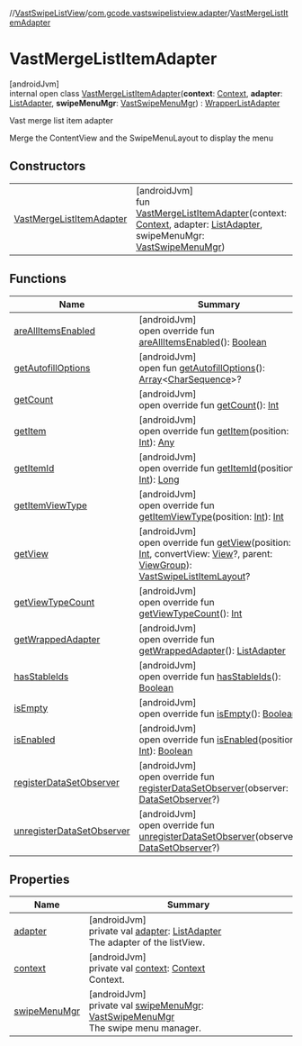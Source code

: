 //[VastSwipeListView](../../../index.md)/[com.gcode.vastswipelistview.adapter](../index.md)/[VastMergeListItemAdapter](index.md)

# VastMergeListItemAdapter

[androidJvm]\
internal open class [VastMergeListItemAdapter](index.md)(**context**: [Context](https://developer.android.com/reference/kotlin/android/content/Context.html), **adapter**: [ListAdapter](https://developer.android.com/reference/kotlin/android/widget/ListAdapter.html), **swipeMenuMgr**: [VastSwipeMenuMgr](../../com.gcode.vastswipelistview/-vast-swipe-menu-mgr/index.md)) : [WrapperListAdapter](https://developer.android.com/reference/kotlin/android/widget/WrapperListAdapter.html)

Vast merge list item adapter

Merge the ContentView and the SwipeMenuLayout to display the menu

## Constructors

| | |
|---|---|
| [VastMergeListItemAdapter](-vast-merge-list-item-adapter.md) | [androidJvm]<br>fun [VastMergeListItemAdapter](-vast-merge-list-item-adapter.md)(context: [Context](https://developer.android.com/reference/kotlin/android/content/Context.html), adapter: [ListAdapter](https://developer.android.com/reference/kotlin/android/widget/ListAdapter.html), swipeMenuMgr: [VastSwipeMenuMgr](../../com.gcode.vastswipelistview/-vast-swipe-menu-mgr/index.md)) |

## Functions

| Name | Summary |
|---|---|
| [areAllItemsEnabled](are-all-items-enabled.md) | [androidJvm]<br>open override fun [areAllItemsEnabled](are-all-items-enabled.md)(): [Boolean](https://kotlinlang.org/api/latest/jvm/stdlib/kotlin/-boolean/index.html) |
| [getAutofillOptions](index.md#-1879190565%2FFunctions%2F1677453037) | [androidJvm]<br>open fun [getAutofillOptions](index.md#-1879190565%2FFunctions%2F1677453037)(): [Array](https://kotlinlang.org/api/latest/jvm/stdlib/kotlin/-array/index.html)<[CharSequence](https://kotlinlang.org/api/latest/jvm/stdlib/kotlin/-char-sequence/index.html)>? |
| [getCount](get-count.md) | [androidJvm]<br>open override fun [getCount](get-count.md)(): [Int](https://kotlinlang.org/api/latest/jvm/stdlib/kotlin/-int/index.html) |
| [getItem](get-item.md) | [androidJvm]<br>open override fun [getItem](get-item.md)(position: [Int](https://kotlinlang.org/api/latest/jvm/stdlib/kotlin/-int/index.html)): [Any](https://kotlinlang.org/api/latest/jvm/stdlib/kotlin/-any/index.html) |
| [getItemId](get-item-id.md) | [androidJvm]<br>open override fun [getItemId](get-item-id.md)(position: [Int](https://kotlinlang.org/api/latest/jvm/stdlib/kotlin/-int/index.html)): [Long](https://kotlinlang.org/api/latest/jvm/stdlib/kotlin/-long/index.html) |
| [getItemViewType](get-item-view-type.md) | [androidJvm]<br>open override fun [getItemViewType](get-item-view-type.md)(position: [Int](https://kotlinlang.org/api/latest/jvm/stdlib/kotlin/-int/index.html)): [Int](https://kotlinlang.org/api/latest/jvm/stdlib/kotlin/-int/index.html) |
| [getView](get-view.md) | [androidJvm]<br>open override fun [getView](get-view.md)(position: [Int](https://kotlinlang.org/api/latest/jvm/stdlib/kotlin/-int/index.html), convertView: [View](https://developer.android.com/reference/kotlin/android/view/View.html)?, parent: [ViewGroup](https://developer.android.com/reference/kotlin/android/view/ViewGroup.html)): [VastSwipeListItemLayout](../../com.gcode.vastswipelistview.view/-vast-swipe-list-item-layout/index.md)? |
| [getViewTypeCount](get-view-type-count.md) | [androidJvm]<br>open override fun [getViewTypeCount](get-view-type-count.md)(): [Int](https://kotlinlang.org/api/latest/jvm/stdlib/kotlin/-int/index.html) |
| [getWrappedAdapter](get-wrapped-adapter.md) | [androidJvm]<br>open override fun [getWrappedAdapter](get-wrapped-adapter.md)(): [ListAdapter](https://developer.android.com/reference/kotlin/android/widget/ListAdapter.html) |
| [hasStableIds](has-stable-ids.md) | [androidJvm]<br>open override fun [hasStableIds](has-stable-ids.md)(): [Boolean](https://kotlinlang.org/api/latest/jvm/stdlib/kotlin/-boolean/index.html) |
| [isEmpty](is-empty.md) | [androidJvm]<br>open override fun [isEmpty](is-empty.md)(): [Boolean](https://kotlinlang.org/api/latest/jvm/stdlib/kotlin/-boolean/index.html) |
| [isEnabled](is-enabled.md) | [androidJvm]<br>open override fun [isEnabled](is-enabled.md)(position: [Int](https://kotlinlang.org/api/latest/jvm/stdlib/kotlin/-int/index.html)): [Boolean](https://kotlinlang.org/api/latest/jvm/stdlib/kotlin/-boolean/index.html) |
| [registerDataSetObserver](register-data-set-observer.md) | [androidJvm]<br>open override fun [registerDataSetObserver](register-data-set-observer.md)(observer: [DataSetObserver](https://developer.android.com/reference/kotlin/android/database/DataSetObserver.html)?) |
| [unregisterDataSetObserver](unregister-data-set-observer.md) | [androidJvm]<br>open override fun [unregisterDataSetObserver](unregister-data-set-observer.md)(observer: [DataSetObserver](https://developer.android.com/reference/kotlin/android/database/DataSetObserver.html)?) |

## Properties

| Name | Summary |
|---|---|
| [adapter](adapter.md) | [androidJvm]<br>private val [adapter](adapter.md): [ListAdapter](https://developer.android.com/reference/kotlin/android/widget/ListAdapter.html)<br>The adapter of the listView. |
| [context](context.md) | [androidJvm]<br>private val [context](context.md): [Context](https://developer.android.com/reference/kotlin/android/content/Context.html)<br>Context. |
| [swipeMenuMgr](swipe-menu-mgr.md) | [androidJvm]<br>private val [swipeMenuMgr](swipe-menu-mgr.md): [VastSwipeMenuMgr](../../com.gcode.vastswipelistview/-vast-swipe-menu-mgr/index.md)<br>The swipe menu manager. |
